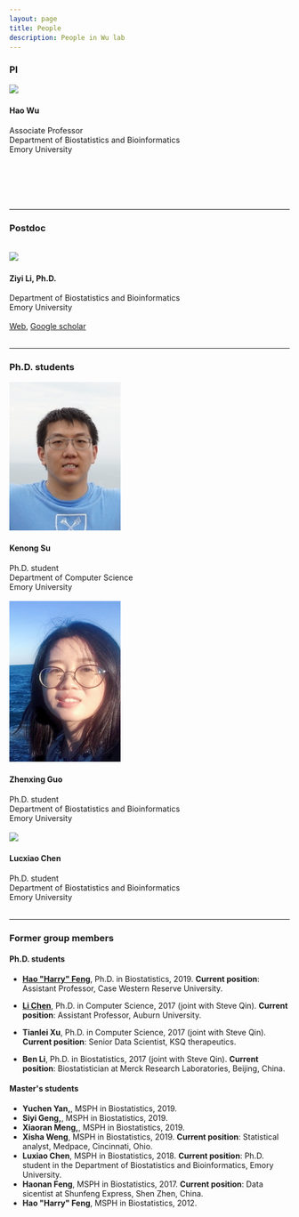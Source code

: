 ```yaml
---
layout: page
title: People
description: People in Wu lab
---
```


<div class="container">

<h3>PI</h3>
<div class="row-fluid">

  <div class="span2">
	<img src="../assets/pics/wu_small.jpg" width="200" /><br />
  </div>
  
  <div class="span5">
   <h4>Hao Wu</h4>
   Associate Professor<br />
   Department of Biostatistics and Bioinformatics<br />
   Emory University<br /><br /><br /><br /><br /><br />
   </div>

</div>
<hr />

<h3>Postdoc</h3>
<br />

<!-- Ziyi Li -->
<div class="row-fluid">

  <div class="span2">
    <img src="../assets/pics/ZiyiLi.jpg" width="200" />
  </div>

  <div class="span5">
  <h4> Ziyi Li, Ph.D. </h4>
  Department of Biostatistics and Bioinformatics<br />
  Emory University<br /><br />
  <a href="https://sites.google.com/site/ziyiliemory/Home">Web</a>,
 <a href="https://scholar.google.com/citations?hl=en&amp;user=dJsYA04AAAAJ&amp;view_op=list_works&amp;gmla=AJsN-F7rkvgRc
XTeTw3EC4wsNWD0dOyfoUvqNZe4oZamzss72X-OaJOHW4EHecV8c068i9U6G5jYDKvjmZkjrpwsA9FYQJzSu6an_zGxuWWCaJyJxI1sB2A">Google scholar</a>
  </div>

</div>
<br>

<hr />


<h3>Ph.D. students</h3>

<!-- Kenong Su -->
<div class="row-fluid">

  <div class="span2">
    <img src="../assets/pics/Kenong.jpg" width="200" /><br />
  </div>

  <div class="span5">
    <h4>Kenong Su</h4>
    Ph.D. student<br />
    Department of Computer Science<br />
   Emory University<br />
  </div>

</div>
<br>



<!-- Zhenxing Guo -->
<div class="row-fluid">

  <div class="span2">
    <img src="../assets/pics/Zhenxing.jpg" width="200" /><br />
  </div>

  <div class="span5">
    <h4> Zhenxing Guo</h4>
    Ph.D. student<br />
    Department of Biostatistics and Bioinformatics <br />
    Emory University<br />
  </div>

</div>
<br>

<!-- Luxiao Chen -->
<div class="row-fluid">

  <div class="span2">
    <img src="../assets/pics/LuxiaoChen.jpg" width="200" /><br />
  </div>

  <div class="span5">
    <h4> Lucxiao Chen </h4>
    Ph.D. student<br />
    Department of Biostatistics and Bioinformatics <br />
    Emory University<br />
  </div>
</div>
<br>

<hr />

<!-- <h3>Master students</h3> -->

<h3> Former group members </h3>
<h4> Ph.D. students </h4>

- **[Hao "Harry" Feng](https://sites.google.com/site/haoharryfeng)**, Ph.D. in Biostatistics, 2019. **Current position**: Assistant Professor, Case Western Reserve University. 

- **[Li Chen](https://lichen-lab.github.io)**, Ph.D. in Computer Science, 2017 (joint with Steve Qin). 
**Current position**: Assistant Professor, Auburn University. 

- **Tianlei Xu**, Ph.D. in Computer Science, 2017 (joint with Steve Qin). 
**Current position**: Senior Data Scientist, KSQ therapeutics. 

- **Ben Li**, Ph.D. in  Biostatistics, 2017 (joint with Steve Qin). 
**Current position**: Biostatistician at Merck Research Laboratories, Beijing, China. 

<h4> Master's students </h4>
<ul>

<li> <strong>Yuchen Yan,</strong>, MSPH in Biostatistics, 2019. 
<li> <strong>Siyi Geng,</strong>, MSPH in Biostatistics, 2019. 
<li> <strong>Xiaoran Meng,</strong>, MSPH in Biostatistics, 2019. 
<li> <strong>Xisha Weng</strong>, MSPH in Biostatistics, 2019. 
<strong>Current position</strong>: Statistical analyst, Medpace, Cincinnati, Ohio.
<li> <strong>Luxiao Chen</strong>, MSPH in Biostatistics, 2018. 
<strong>Current position</strong>: Ph.D. student in the Department of Biostatistics and Bioinformatics, Emory University. 
<li> <strong>Haonan Feng</strong>, MSPH in Biostatistics, 2017. 
<strong>Current position</strong>: Data sicentist at Shunfeng Express, Shen Zhen, China. 
<li> <strong>Hao "Harry" Feng</strong>, MSPH in Biostatistics, 2012. 


</ul>
    
